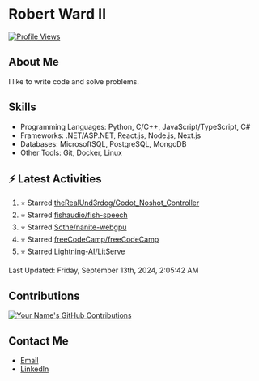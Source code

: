 
# Robert Ward II

[![Profile Views](https://komarev.com/ghpvc/?username=Robert-W-Ward)](https://github.com/Robert-W-Ward)

## About Me
I like to write code and solve problems.

## Skills
- Programming Languages: Python, C/C++, JavaScript/TypeScript, C#
- Frameworks: .NET/ASP.NET, React.js, Node.js, Next.js
- Databases: MicrosoftSQL, PostgreSQL, MongoDB
- Other Tools: Git, Docker, Linux

## :zap: Latest Activities
<!--RECENT_ACTIVITY:start-->
1. ⭐ Starred [theRealUnd3rdog/Godot_Noshot_Controller](https://github.com/theRealUnd3rdog/Godot_Noshot_Controller)
2. ⭐ Starred [fishaudio/fish-speech](https://github.com/fishaudio/fish-speech)
3. ⭐ Starred [Scthe/nanite-webgpu](https://github.com/Scthe/nanite-webgpu)
4. ⭐ Starred [freeCodeCamp/freeCodeCamp](https://github.com/freeCodeCamp/freeCodeCamp)
5. ⭐ Starred [Lightning-AI/LitServe](https://github.com/Lightning-AI/LitServe)
<!--RECENT_ACTIVITY:end-->

<!--RECENT_ACTIVITY:last_update-->
Last Updated: Friday, September 13th, 2024, 2:05:42 AM
<!--RECENT_ACTIVITY:last_update_end-->

<!--END_SECTIN:activity-->
## Contributions
[![Your Name's GitHub Contributions](https://github-readme-streak-stats.herokuapp.com/?user=Robert-W-Ward&theme=radical)](https://github.com/your-username)

## Contact Me
- [Email](mailto:robertwesleyward2019@gmail.com)
- [LinkedIn](https://linkedin.com/in/https://www.linkedin.com/in/robert-ward-ii/)
